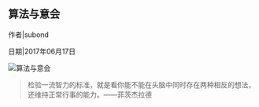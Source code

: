 ## 算法与意会

作者|subond

日期|2017年06月17日

![算法与意会](http://on64c9tla.bkt.clouddn.com/Reads/francis.png)

> 检验一流智力的标准，就是看你能不能在头脑中同时存在两种相反的想法，还维持正常行事的能力。——菲茨杰拉德
